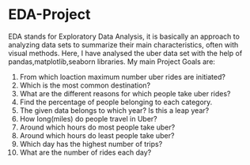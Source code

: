 # EDA-Project
 EDA stands for Exploratory Data Analysis, it is basically an approach to analyzing data sets to summarize their main characteristics, often with visual methods.
 Here, I have analysed the uber data set with the help of pandas,matplotlib,seaborn libraries.
 My main Project Goals are:
 1. From which loaction maximum number uber rides are initiated?
2. Which is the most common destination?
3. What are the different reasons for which people take uber rides?
4. Find the percentage of people belonging to each category.
5. The given data belongs to which year? Is this a leap year?
6. How long(miles) do people travel in Uber?
7. Around which hours do most people take uber?
8. Around which hours do least people take uber?
9. Which day has the highest number of trips?
10. What are the number of rides each day?

